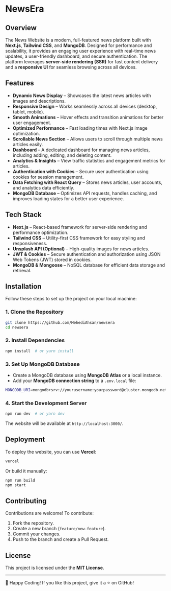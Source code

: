 # NewsEra

## Overview
The News Website is a modern, full-featured news platform built with **Next.js**, **Tailwind CSS**, and **MongoDB**. Designed for performance and scalability, it provides an engaging user experience with real-time news updates, a user-friendly dashboard, and secure authentication. The platform leverages **server-side rendering (SSR)** for fast content delivery and a **responsive UI** for seamless browsing across all devices.

## Features
- **Dynamic News Display** – Showcases the latest news articles with images and descriptions.
- **Responsive Design** – Works seamlessly across all devices (desktop, tablet, mobile).
- **Smooth Animations** – Hover effects and transition animations for better user engagement.
- **Optimized Performance** – Fast loading times with Next.js image optimization.
- **Scrollable News Section** – Allows users to scroll through multiple news articles easily.
- **Dashboard** –  A dedicated dashboard for managing news articles, including adding, editing, and deleting content.
- **Analytics & Insights** –  View traffic statistics and engagement metrics for articles.
- **Authentication with Cookies** –  Secure user authentication using cookies for session management.
- **Data Fetching with React Query** –  Stores news articles, user accounts, and analytics data efficiently.
- **MongoDB Database** –  Optimizes API requests, handles caching, and improves loading states for a better user experience.

## Tech Stack
- **Next.js** – React-based framework for server-side rendering and performance optimization.
- **Tailwind CSS** – Utility-first CSS framework for easy styling and responsiveness.
- **Unsplash API (Optional)** – High-quality images for news articles.
- **JWT & Cookies** – Secure authentication and authorization using JSON Web Tokens (JWT) stored in cookies.
- **MongoDB & Mongoose** – NoSQL database for efficient data storage and retrieval.

## Installation
Follow these steps to set up the project on your local machine:

### 1. Clone the Repository
```sh
git clone https://github.com/MehediAhsan/newsera
cd newsera
```

### 2. Install Dependencies
```sh
npm install  # or yarn install
```

### 3. Set Up MongoDB Database
- Create a MongoDB database using **MongoDB Atlas** or a local instance.
- Add your **MongoDB connection string** to a `.env.local` file:
```sh
MONGODB_URI=mongodb+srv://yourusername:yourpassword@cluster.mongodb.net/newsDB?retryWrites=true&w=majority
```

### 4. Start the Development Server
```sh
npm run dev  # or yarn dev
```

The website will be available at `http://localhost:3000/`.

## Deployment
To deploy the website, you can use **Vercel**:
```sh
vercel
```
Or build it manually:
```sh
npm run build
npm start
```

## Contributing
Contributions are welcome! To contribute:
1. Fork the repository.
2. Create a new branch (`feature/new-feature`).
3. Commit your changes.
4. Push to the branch and create a Pull Request.

## License
This project is licensed under the **MIT License**.

---
🚀 Happy Coding! If you like this project, give it a ⭐ on GitHub!